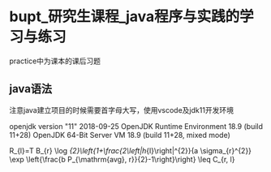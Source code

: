 # bupt_研究生课程_java程序与实践的学习与练习
practice中为课本的课后习题 

## java语法
注意java建立项目的时候需要首字母大写，使用vscode及jdk11开发环境

openjdk version "11" 2018-09-25
OpenJDK Runtime Environment 18.9 (build 11+28)
OpenJDK 64-Bit Server VM 18.9 (build 11+28, mixed mode)

R_{l}=T B_{r} \log _{2}\left\{1+\frac{2\left|h_{l}\right|^{2}}{a \sigma_{r}^{2}} \exp \left\{\frac{b P_{\mathrm{avg}, r}}{2}-1\right\}\right\} \leq C_{r, l}